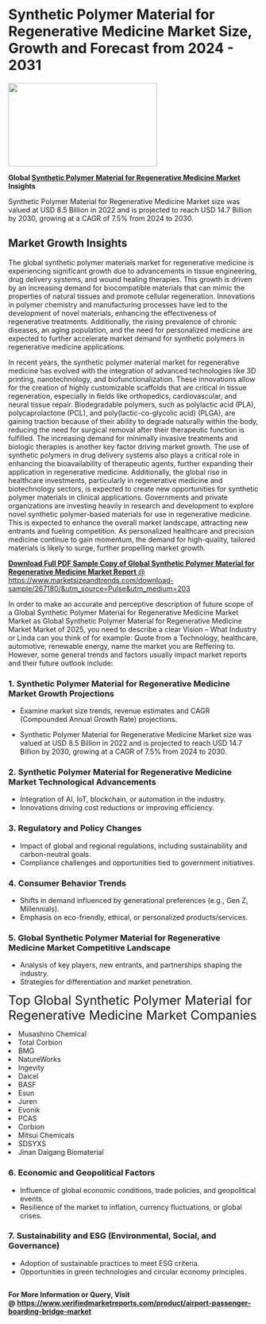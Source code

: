 <H1>Synthetic Polymer Material for Regenerative Medicine Market Size, Growth and Forecast from 2024 - 2031</H1><img class="aligncenter size-medium wp-image-584254" src="https://thirdeyenews.in/wp-content/uploads/2024/09/Global-Market-Research-300x168.jpeg" alt="" width="300" height="168" /><p><strong>Global&nbsp;<a href="https://www.marketsizeandtrends.com/download-sample/267180/&amp;utm_source=Pulse&amp;utm_medium=203">Synthetic Polymer Material for Regenerative Medicine Market</a> Insights</strong></p><p>Synthetic Polymer Material for Regenerative Medicine Market size was valued at USD 8.5 Billion in 2022 and is projected to reach USD 14.7 Billion by 2030, growing at a CAGR of 7.5% from 2024 to 2030.</p><p><h2>Market Growth Insights</h2> <p>The global synthetic polymer materials market for regenerative medicine is experiencing significant growth due to advancements in tissue engineering, drug delivery systems, and wound healing therapies. This growth is driven by an increasing demand for biocompatible materials that can mimic the properties of natural tissues and promote cellular regeneration. Innovations in polymer chemistry and manufacturing processes have led to the development of novel materials, enhancing the effectiveness of regenerative treatments. Additionally, the rising prevalence of chronic diseases, an aging population, and the need for personalized medicine are expected to further accelerate market demand for synthetic polymers in regenerative medicine applications.</p> <p><a href="#"></a></p> <p>In recent years, the synthetic polymer material market for regenerative medicine has evolved with the integration of advanced technologies like 3D printing, nanotechnology, and biofunctionalization. These innovations allow for the creation of highly customizable scaffolds that are critical in tissue regeneration, especially in fields like orthopedics, cardiovascular, and neural tissue repair. Biodegradable polymers, such as polylactic acid (PLA), polycaprolactone (PCL), and poly(lactic-co-glycolic acid) (PLGA), are gaining traction because of their ability to degrade naturally within the body, reducing the need for surgical removal after their therapeutic function is fulfilled. The increasing demand for minimally invasive treatments and biologic therapies is another key factor driving market growth. The use of synthetic polymers in drug delivery systems also plays a critical role in enhancing the bioavailability of therapeutic agents, further expanding their application in regenerative medicine. Additionally, the global rise in healthcare investments, particularly in regenerative medicine and biotechnology sectors, is expected to create new opportunities for synthetic polymer materials in clinical applications. Governments and private organizations are investing heavily in research and development to explore novel synthetic polymer-based materials for use in regenerative medicine. This is expected to enhance the overall market landscape, attracting new entrants and fueling competition. As personalized healthcare and precision medicine continue to gain momentum, the demand for high-quality, tailored materials is likely to surge, further propelling market growth. <p><a href="#"></p><p><span class=""><strong>Download Full PDF Sample Copy of Global Synthetic Polymer Material for Regenerative Medicine Market Report</strong> @ <a href="https://www.marketsizeandtrends.com/download-sample/267180/&amp;utm_source=Pulse&amp;utm_medium=203" target="_blank">https://www.marketsizeandtrends.com/download-sample/267180/&amp;utm_source=Pulse&amp;utm_medium=203</a></span></p><p>In order to make an accurate and perceptive description of future scope of a Global&nbsp;Synthetic Polymer Material for Regenerative Medicine Market Market as Global&nbsp;Synthetic Polymer Material for Regenerative Medicine Market Market of 2025, you need to describe a clear Vision &ndash; What Industry or Linda can you think of for example: Quote from a Technology, healthcare, automotive, renewable energy, name the market you are Reffering to. However, some general trends and factors usually impact market reports and their future outlook include:</p><h3>1.&nbsp;<strong>Synthetic Polymer Material for Regenerative Medicine Market Growth Projections</strong></h3><ul><li>Examine market size trends, revenue estimates and CAGR (Compounded Annual Growth Rate) projections.</li><li><p>Synthetic Polymer Material for Regenerative Medicine Market size was valued at USD 8.5 Billion in 2022 and is projected to reach USD 14.7 Billion by 2030, growing at a CAGR of 7.5% from 2024 to 2030.</p></li></ul><h3>2.&nbsp;<strong>Synthetic Polymer Material for Regenerative Medicine Market Technological Advancements</strong></h3><ul><li>Integration of AI, IoT, blockchain, or automation in the industry.</li><li>Innovations driving cost reductions or improving efficiency.</li></ul><h3>3.&nbsp;<strong>Regulatory and Policy Changes</strong></h3><ul><li>Impact of global and regional regulations, including sustainability and carbon-neutral goals.</li><li>Compliance challenges and opportunities tied to government initiatives.</li></ul><h3>4.&nbsp;<strong>Consumer Behavior Trends</strong></h3><ul><li>Shifts in demand influenced by generational preferences (e.g., Gen Z, Millennials).</li><li>Emphasis on eco-friendly, ethical, or personalized products/services.</li></ul><h3>5.&nbsp;<strong>Global Synthetic Polymer Material for Regenerative Medicine Market Competitive Landscape</strong></h3><ul><li>Analysis of key players, new entrants, and partnerships shaping the industry.</li><li>Strategies for differentiation and market penetration.</li></ul><p data-pm-slice="1 1 []"><span style="color: inherit; font-family: inherit; font-size: 25px;">Top Global Synthetic Polymer Material for Regenerative Medicine Market Companies</span></p><div class="" data-test-id=""><p><li>Musashino Chemical</li><li> Total Corbion</li><li> BMG</li><li> NatureWorks</li><li> Ingevity</li><li> Daicel</li><li> BASF</li><li> Esun</li><li> Juren</li><li> Evonik</li><li> PCAS</li><li> Corbion</li><li> Mitsui Chemicals</li><li> SDSYXS</li><li> Jinan Daigang Biomaterial</li></p></div><h3>6.&nbsp;<strong>Economic and Geopolitical Factors</strong></h3><ul><li>Influence of global economic conditions, trade policies, and geopolitical events.</li><li>Resilience of the market to inflation, currency fluctuations, or global crises.</li></ul><h3>7.&nbsp;<strong>Sustainability and ESG (Environmental, Social, and Governance)</strong></h3><ul><li>Adoption of sustainable practices to meet ESG criteria.</li><li>Opportunities in green technologies and circular economy principles.</li></ul><h2><strong style="font-size: 14px;">For More Information or Query, Visit @&nbsp;</strong><a style="background-color: #ffffff; font-size: 14px;" href="https://www.marketsizeandtrends.com/report/synthetic-polymer-material-for-regenerative-medicine-market/" target="_blank">https://www.verifiedmarketreports.com/product/airport-passenger-boarding-bridge-market</a></h2>
